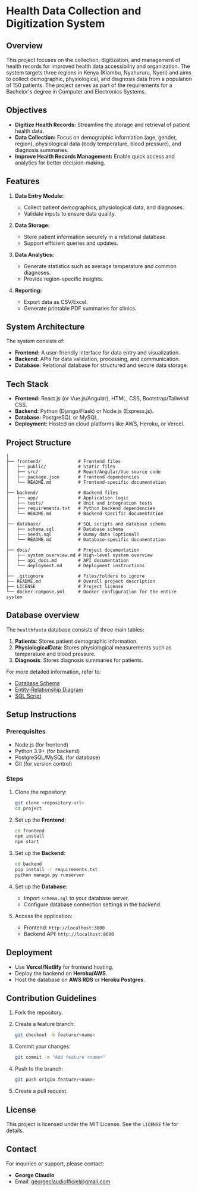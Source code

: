 # Health Data Collection and Digitization System

## **Overview**

This project focuses on the collection, digitization, and management of health records for improved health data accessibility and organization. The system targets three regions in Kenya (Kiambu, Nyahururu, Nyeri) and aims to collect demographic, physiological, and diagnosis data from a population of 150 patients. The project serves as part of the requirements for a Bachelor's degree in Computer and Electronics Systems.

## **Objectives**

- **Digitize Health Records:** Streamline the storage and retrieval of patient health data.
- **Data Collection:** Focus on demographic information (age, gender, region), physiological data (body temperature, blood pressure), and diagnosis summaries.
- **Improve Health Records Management:** Enable quick access and analytics for better decision-making.

## **Features**

1. **Data Entry Module:**
   - Collect patient demographics, physiological data, and diagnoses.
   - Validate inputs to ensure data quality.

2. **Data Storage:**
   - Store patient information securely in a relational database.
   - Support efficient queries and updates.

3. **Data Analytics:**
   - Generate statistics such as average temperature and common diagnoses.
   - Provide region-specific insights.

4. **Reporting:**
   - Export data as CSV/Excel.
   - Generate printable PDF summaries for clinics.

## **System Architecture**

The system consists of:

- **Frontend:** A user-friendly interface for data entry and visualization.
- **Backend:** APIs for data validation, processing, and communication.
- **Database:** Relational database for structured and secure data storage.

## **Tech Stack**

- **Frontend:** React.js (or Vue.js/Angular), HTML, CSS, Bootstrap/Tailwind CSS.
- **Backend:** Python (Django/Flask) or Node.js (Express.js).
- **Database:** PostgreSQL or MySQL.
- **Deployment:** Hosted on cloud platforms like AWS, Heroku, or Vercel.

## **Project Structure**

```project/
│
├── frontend/              # Frontend files
│   ├── public/            # Static files
│   ├── src/               # React/Angular/Vue source code
│   ├── package.json       # Frontend dependencies
│   └── README.md          # Frontend-specific documentation
│
├── backend/               # Backend files
│   ├── app/               # Application logic
│   ├── tests/             # Unit and integration tests
│   ├── requirements.txt   # Python backend dependencies
│   └── README.md          # Backend-specific documentation
│
├── database/              # SQL scripts and database schema
│   ├── schema.sql         # Database schema
│   ├── seeds.sql          # Dummy data (optional)
│   └── README.md          # Database-specific documentation
│
├── docs/                  # Project documentation
│   ├── system_overview.md # High-level system overview
│   ├── api_docs.md        # API documentation
│   └── deployment.md      # Deployment instructions
│
├── .gitignore             # Files/folders to ignore
├── README.md              # Overall project description
├── LICENSE                # Project license
└── docker-compose.yml     # Docker configuration for the entire system
```

## **Database overview**

The `healthfasta` database consists of three main tables:

1. **Patients**: Stores patient demographic information.
2. **PhysiologicalData**: Stores physiological measurements such as temperature and blood pressure.
3. **Diagnosis**: Stores diagnosis summaries for patients.

For more detailed information, refer to:

- [Database Schema](./database/DATABASE.md)
- [Entity-Relationship Diagram](./database/docs/ER_DIAGRAM.png)
- [SQL Script](./database/schema.sql)

## **Setup Instructions**

### Prerequisites

- Node.js (for frontend)
- Python 3.9+ (for backend)
- PostgreSQL/MySQL (for database)
- Git (for version control)

### Steps

1. Clone the repository:

   ```bash
   git clone <repository-url>
   cd project
   ```

2. Set up the **Frontend**:

   ```bash
   cd frontend
   npm install
   npm start
   ```

3. Set up the **Backend**:

   ```bash
   cd backend
   pip install -r requirements.txt
   python manage.py runserver
   ```

4. Set up the **Database**:
   - Import `schema.sql` to your database server.
   - Configure database connection settings in the backend.

5. Access the application:
   - Frontend: `http://localhost:3000`
   - Backend API: `http://localhost:8000`

## **Deployment**

- Use **Vercel/Netlify** for frontend hosting.
- Deploy the backend on **Heroku/AWS**.
- Host the database on **AWS RDS** or **Heroku Postgres**.

## **Contribution Guidelines**

1. Fork the repository.
2. Create a feature branch:

   ```bash
   git checkout -b feature/<name>
   ```

3. Commit your changes:

   ```bash
   git commit -m "Add feature <name>"
   ```

4. Push to the branch:

   ```bash
   git push origin feature/<name>
   ```

5. Create a pull request.

## **License**

This project is licensed under the MIT License. See the `LICENSE` file for details.

## **Contact**

For inquiries or support, please contact:

- **George Claudio**
- Email: <georgeclaudiofficiel@gmail.com>
